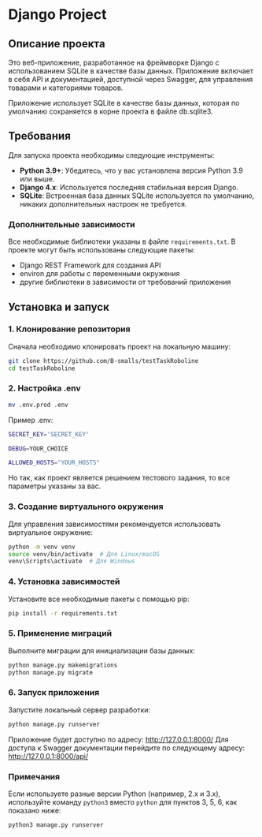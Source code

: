 # Django Project

## Описание проекта

Это веб-приложение, разработанное на фреймворке Django с использованием SQLite в качестве базы данных. Приложение включает в себя API и документацией, доступной через Swagger, для управления товарами и категориями товаров.

Приложение использует SQLite в качестве базы данных, которая по умолчанию сохраняется в корне проекта в файле db.sqlite3.

## Требования

Для запуска проекта необходимы следующие инструменты:

- **Python 3.9+**: Убедитесь, что у вас установлена версия Python 3.9 или выше.
- **Django 4.x**: Используется последняя стабильная версия Django.
- **SQLite**: Встроенная база данных SQLite используется по умолчанию, никаких дополнительных настроек не требуется.

### Дополнительные зависимости

Все необходимые библиотеки указаны в файле `requirements.txt`. В проекте могут быть использованы следующие пакеты:

- Django REST Framework для создания API
- environ для работы с переменными окружения
- другие библиотеки в зависимости от требований приложения

## Установка и запуск

### 1. Клонирование репозитория

Сначала необходимо клонировать проект на локальную машину:

```bash
git clone https://github.com/B-smalls/testTaskRoboline
cd testTaskRoboline
```

### 2. Настройка .env

```bash
mv .env.prod .env
```
Пример .env:
```bash
SECRET_KEY='SECRET_KEY'

DEBUG=YOUR_CHOICE

ALLOWED_HOSTS="YOUR_HOSTS"
```

Но так, как проект является решением тестового задания, то все параметры указаны за вас. 

### 3. Создание виртуального окружения
Для управления зависимостями рекомендуется использовать виртуальное окружение:
```bash
python -m venv venv
source venv/bin/activate  # Для Linux/macOS
venv\Scripts\activate  # Для Windows
```
### 4. Установка зависимостей 
Установите все необходимые пакеты с помощью pip:
```bash
pip install -r requirements.txt
```
### 5. Применение миграций
Выполните миграции для инициализации базы данных:
```bash
python manage.py makemigrations
python manage.py migrate

```

### 6. Запуск приложения
Запустите локальный сервер разработки:
```bash
python manage.py runserver
```

Приложение будет доступно по адресу: http://127.0.0.1:8000/
Для доступа к Swagger документации перейдите по следующему адресу: http://127.0.0.1:8000/api/


### Примечания

Если используете разные версии Python (например, 2.x и 3.x), используйте команду `python3` вместо `python` для пунктов 3, 5, 6, как показано ниже:
```bash
python3 manage.py runserver
```

